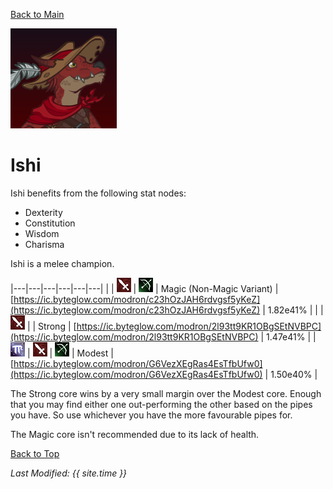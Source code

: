 [Back to Main](index.md)

![Profile Picture](images/portraits/Ishi.png)

# Ishi

Ishi benefits from the following stat nodes:
* Dexterity
* Constitution
* Wisdom
* Charisma

Ishi is a melee champion.

|---|---|---|---|---|---|
|   | ![Melee Icon](images/melee.png) | ![Ranged Icon](images/ranged.png) | Magic (Non-Magic Variant) | [https://ic.byteglow.com/modron/c23hOzJAH6rdvgsf5yKeZ](https://ic.byteglow.com/modron/c23hOzJAH6rdvgsf5yKeZ) | 1.82e41% |
|   | ![Melee Icon](images/melee.png) |   | Strong | [https://ic.byteglow.com/modron/2l93tt9KR1OBgSEtNVBPC](https://ic.byteglow.com/modron/2l93tt9KR1OBgSEtNVBPC) | 1.47e41% |
| ![Magic Icon](images/magic.png) | ![Melee Icon](images/melee.png) | ![Ranged Icon](images/ranged.png) | Modest | [https://ic.byteglow.com/modron/G6VezXEgRas4EsTfbUfw0](https://ic.byteglow.com/modron/G6VezXEgRas4EsTfbUfw0) | 1.50e40% |

The Strong core wins by a very small margin over the Modest core. Enough that you may find either one out-performing the other based on the pipes you have. So use whichever you have the more favourable pipes for.

The Magic core isn't recommended due to its lack of health.

[Back to Top](#top)

*Last Modified: {{ site.time }}*